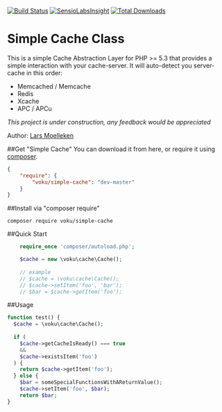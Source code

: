 [![Build Status](https://travis-ci.org/voku/simple-cache.svg?branch=master)](https://travis-ci.org/voku/simple-cache)
[![SensioLabsInsight](https://insight.sensiolabs.com/projects/4926981d-ecb1-482b-a15c-447954b9bd66/mini.png)](https://insight.sensiolabs.com/projects/4926981d-ecb1-482b-a15c-447954b9bd66)
[![Total Downloads](https://poser.pugx.org/voku/simple-cache/downloads.svg)](https://packagist.org/packages/voku/simple-cache)

Simple Cache Class
===================


This is a simple Cache Abstraction Layer for PHP >= 5.3 that provides a simple interaction with your cache-server. It will auto-detect you server-cache in this order:
- Memcached / Memcache
- Redis
- Xcache
- APC / APCu

_This project is under construction, any feedback would be appreciated_

Author: [Lars Moelleken](http://github.com/voku)


##Get "Simple Cache"
You can download it from here, or require it using [composer](https://packagist.org/packages/voku/simple-cache).
```json
{
    "require": {
		"voku/simple-cache": "dev-master"
	}
}
```

##Install via "composer require"
```shell
composer require voku/simple-cache
```


##Quick Start

```php
    require_once 'composer/autoload.php';

    $cache = new \voku\cache\Cache();
    
    // example
    // $cache = \voku\cache\Cache();
    // $cache->setItem('foo', 'bar');
    // $bar = $cache->getItem('foo');

```

##Usage 

```php
function test() {
  $cache = \voku\cache\Cache();
  
  if (
    $cache->getCacheIsReady() === true
    &&
    $cache->existsItem('foo')
  ) {
    return $cache->getItem('foo');
  } else {
    $bar = someSpecialFunctionsWithAReturnValue();
    $cache->setItem('foo', $bar);
    return $bar;
}
```


